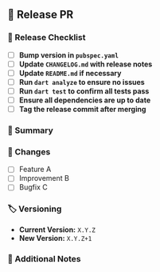 ## 🚀 Release PR

<!-- This PR is for a new release. Please ensure all steps below are completed. -->

### 📌 Release Checklist

- [ ] **Bump version in `pubspec.yaml`**
- [ ] **Update `CHANGELOG.md` with release notes**
- [ ] **Update `README.md` if necessary**
- [ ] **Run `dart analyze` to ensure no issues**
- [ ] **Run `dart test` to confirm all tests pass**
- [ ] **Ensure all dependencies are up to date**
- [ ] **Tag the release commit after merging**

### 📝 Summary

<!-- Provide a summary of this release (e.g., major changes, bug fixes, improvements) -->

### 🔧 Changes

<!-- List important changes included in this release -->

- [ ] Feature A
- [ ] Improvement B
- [ ] Bugfix C

### 🏷 Versioning

- **Current Version:** `X.Y.Z`
- **New Version:** `X.Y.Z+1`

### 🚀 Additional Notes

<!-- Any additional context, related issues, or references -->
